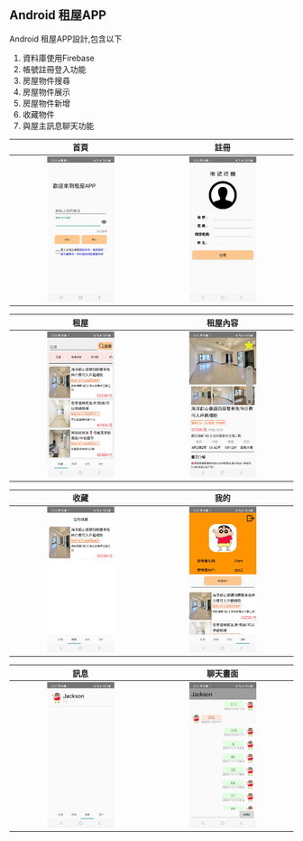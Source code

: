 Android 租屋APP
-------------

Android 租屋APP設計,包含以下
1. 資料庫使用Firebase
2. 帳號註冊登入功能
3. 房屋物件搜尋
4. 房屋物件展示
5. 房屋物件新增
6. 收藏物件
7. 與屋主訊息聊天功能

| 首頁 | 註冊 |
| :----: | :----: |
| <img src="images/首頁.jpg" width="50%"> | <img src="images/註冊.jpg" width="50%">|

| 租屋 | 租屋內容 |
| :----: | :----: |
| <img src="images/租屋.jpg" width="50%"> | <img src="images/租屋內容.jpg" width="50%">|

| 收藏 | 我的 |
| :----: | :----: |
| <img src="images/收藏.jpg" width="50%"> | <img src="images/我的.jpg" width="50%">|

| 訊息 | 聊天畫面 |
| :----: | :----: |
| <img src="images/訊息.jpg" width="50%"> | <img src="images/聊天內容.jpg" width="50%">|
